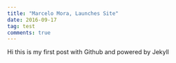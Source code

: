 ```yaml
---
title: "Marcelo Mora, Launches Site"
date: 2016-09-17
tag: test
comments: true
---
```


Hi this is my first post with Github and powered by Jekyll
